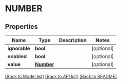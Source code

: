 # NUMBER

## Properties
Name | Type | Description | Notes
------------ | ------------- | ------------- | -------------
**ignorable** | **bool** |  | [optional] 
**enabled** | **bool** |  | [optional] 
**value** | [**Number**](Number.md) |  | [optional] 

[[Back to Model list]](../README.md#documentation-for-models) [[Back to API list]](../README.md#documentation-for-api-endpoints) [[Back to README]](../README.md)


